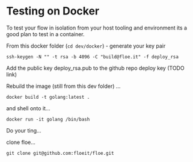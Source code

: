 Testing on Docker
=================

To test your flow in isolation from your host tooling and environment its a good plan to test in a container.

From this docker folder (`cd dev/docker`) - generate your key pair

```
ssh-keygen -N "" -t rsa -b 4096 -C "build@floe.it" -f deploy_rsa
```

Add the public key deploy_rsa.pub to the github repo deploy key (TODO link)

Rebuild the image (still from this dev folder) ...

`docker build -t golang:latest .`

and shell onto it...

`docker run -it golang /bin/bash`

Do your ting...

clone floe...

`git clone git@github.com:floeit/floe.git`


